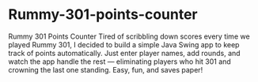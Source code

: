 # Rummy-301-points-counter
Rummy 301 Points Counter Tired of scribbling down scores every time we played Rummy 301, I decided to build a simple Java Swing app to keep track of points automatically. Just enter player names, add rounds, and watch the app handle the rest — eliminating players who hit 301 and crowning the last one standing. Easy, fun, and saves paper!
